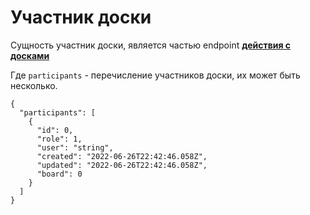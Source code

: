 # Участник доски

Сущность участник доски, является частью endpoint [**действия с досками**](boards.md)

Где `participants` - перечисление участников доски, их может быть несколько.
```
{
  "participants": [
    {
      "id": 0,
      "role": 1,
      "user": "string",
      "created": "2022-06-26T22:42:46.058Z",
      "updated": "2022-06-26T22:42:46.058Z",
      "board": 0
    }
  ]
}
```